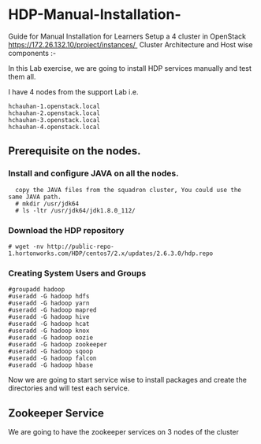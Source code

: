 # HDP-Manual-Installation-
Guide for Manual Installation for Learners 
Setup a 4 cluster in OpenStack https://172.26.132.10/project/instances/ 
Cluster Architecture and Host wise components :- 

In this Lab exercise, we are going to install HDP services manually and test them all. 

I have 4 nodes from the support Lab i.e. 

    hchauhan-1.openstack.local
    hchauhan-2.openstack.local
    hchauhan-3.openstack.local
    hchauhan-4.openstack.local
    
    
## Prerequisite on the nodes. 
  ### Install and configure JAVA on all the nodes. 
      copy the JAVA files from the squadron cluster, You could use the same JAVA path.
      # mkdir /usr/jdk64
      # ls -ltr /usr/jdk64/jdk1.8.0_112/

### Download the HDP repository
    # wget -nv http://public-repo-1.hortonworks.com/HDP/centos7/2.x/updates/2.6.3.0/hdp.repo

### Creating System Users and Groups
    #groupadd hadoop
    #useradd -G hadoop hdfs
    #useradd -G hadoop yarn
    #useradd -G hadoop mapred
    #useradd -G hadoop hive
    #useradd -G hadoop hcat
    #useradd -G hadoop knox
    #useradd -G hadoop oozie
    #useradd -G hadoop zookeeper
    #useradd -G hadoop sqoop
    #useradd -G hadoop falcon
    #useradd -G hadoop hbase


Now we are going to start service wise to install packages and create the directories and will test each service. 

## Zookeeper Service
We are going to have the zookeeper services on 3 nodes of the cluster
